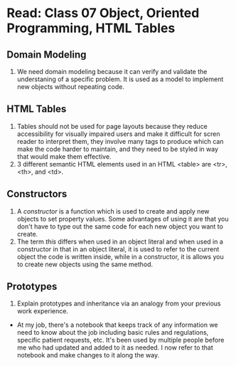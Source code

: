 # Read: Class 07 Object, Oriented Programming, HTML Tables

## Domain Modeling

1. We need domain modeling because it can verify and validate the understaning of a specific problem. It is used as a model to implement new objects without repeating code.

## HTML Tables

1. Tables should not be used for page layouts because they reduce accessibility for visually impaired users and make it difficult for scren reader to interpret them, they involve many tags to produce which can make the code harder to maintain, and they need to be styled in way that would make them effective.
2. 3 different semantic HTML elements used in an HTML \<table> are \<tr>, \<th>, and \<td>.

## Constructors

1. A *constructor* is a function which is used to create and apply new objects to set property values. Some advantages of using it are that you don't have to type out the same code for each new object you want to create.
2. The term *this* differs when used in an object literal and when used in a constructor in that in an object literal, it is used to refer to the current object the code is written inside, while in a constructor, it is allows you to create new objects using the same method.

## Prototypes

1. Explain prototypes and inheritance via an analogy from your previous work experience.

- At my job, there's a notebook that keeps track of any information we need to know about the job including basic rules and regulations, specific patient requests, etc. It's been used by multiple people before me who had updated and added to it as needed. I now refer to that notebook and make changes to it along the way.
